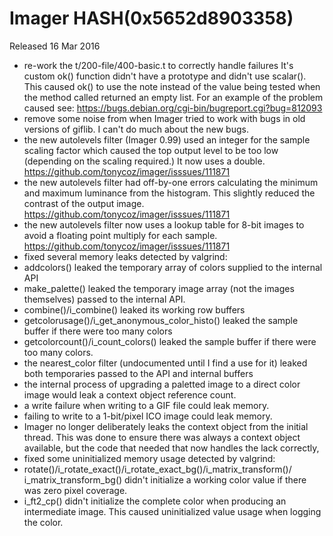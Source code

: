 # Imager HASH(0x5652d8903358)

Released 16 Mar 2016

- re-work the t/200-file/400-basic.t to correctly handle failures It's custom ok() function didn't have a prototype and didn't use scalar(). This caused ok() to use the note instead of the value being tested when the method called returned an empty list. For an example of the problem caused see: https://bugs.debian.org/cgi-bin/bugreport.cgi?bug=812093 
- remove some noise from when Imager tried to work with bugs in old versions of giflib. I can't do much about the new bugs. 
- the new autolevels filter (Imager 0.99) used an integer for the sample scaling factor which caused the top output level to be too low (depending on the scaling required.) It now uses a double. https://github.com/tonycoz/imager/isssues/111871 
- the new autolevels filter had off-by-one errors calculating the minimum and maximum luminance from the histogram. This slightly reduced the contrast of the output image. https://github.com/tonycoz/imager/isssues/111871 
- the new autolevels filter now uses a lookup table for 8-bit images to avoid a floating point multiply for each sample. https://github.com/tonycoz/imager/isssues/111871 
- fixed several memory leaks detected by valgrind: 
- addcolors() leaked the temporary array of colors supplied to the internal API 
- make_palette() leaked the temporary image array (not the images themselves) passed to the internal API. 
- combine()/i_combine() leaked its working row buffers 
- getcolorusage()/i_get_anonymous_color_histo() leaked the sample buffer if there were too many colors 
- getcolorcount()/i_count_colors() leaked the sample buffer if there were too many colors. 
- the nearest_color filter (undocumented until I find a use for it) leaked both temporaries passed to the API and internal buffers 
- the internal process of upgrading a paletted image to a direct color image would leak a context object reference count. 
- a write failure when writing to a GIF file could leak memory. 
- failing to write to a 1-bit/pixel ICO image could leak memory. 
- Imager no longer deliberately leaks the context object from the initial thread. This was done to ensure there was always a context object available, but the code that needed that now handles the lack correctly, 
- fixed some uninitialized memory usage detected by valgrind: 
- rotate()/i_rotate_exact()/i_rotate_exact_bg()/i_matrix_transform()/ i_matrix_transform_bg() didn't initialize a working color value if there was zero pixel coverage. 
- i_ft2_cp() didn't initialize the complete color when producing an intermediate image. This caused uninitialized value usage when logging the color.